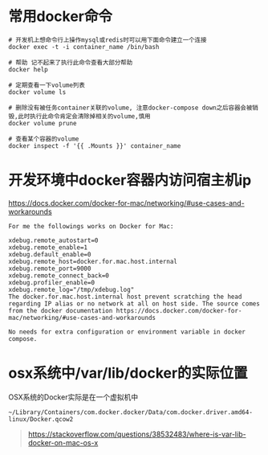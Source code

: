 # 常用docker命令

```
# 开发机上想命令行上操作mysql或redis时可以用下面命令建立一个连接
docker exec -t -i container_name /bin/bash

# 帮助 记不起来了执行此命令查看大部分帮助
docker help

# 定期查看一下volume列表
docker volume ls

# 删除没有被任务container关联的volume, 注意docker-compose down之后容器会被销毁,此时执行此命令肯定会清除掉相关的volume,慎用
docker volume prune

# 查看某个容器的volume
docker inspect -f '{{ .Mounts }}' container_name
```

# 开发环境中docker容器内访问宿主机ip

https://docs.docker.com/docker-for-mac/networking/#use-cases-and-workarounds

```
For me the followings works on Docker for Mac:

xdebug.remote_autostart=0
xdebug.remote_enable=1
xdebug.default_enable=0
xdebug.remote_host=docker.for.mac.host.internal
xdebug.remote_port=9000
xdebug.remote_connect_back=0
xdebug.profiler_enable=0
xdebug.remote_log="/tmp/xdebug.log"
The docker.for.mac.host.internal host prevent scratching the head regarding IP alias or no network at all on host side. The source comes from the docker documentation https://docs.docker.com/docker-for-mac/networking/#use-cases-and-workarounds

No needs for extra configuration or environment variable in docker compose.
```

# osx系统中/var/lib/docker的实际位置

OSX系统的Docker实际是在一个虚拟机中
```
~/Library/Containers/com.docker.docker/Data/com.docker.driver.amd64-linux/Docker.qcow2
```

> https://stackoverflow.com/questions/38532483/where-is-var-lib-docker-on-mac-os-x
